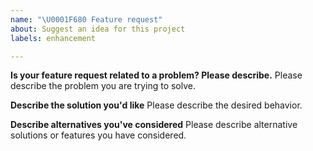 ```yaml
---
name: "\U0001F680 Feature request"
about: Suggest an idea for this project
labels: enhancement

---
```


<!--
Thank you for contributing ideas to sparse-lm!

Please fill in as much of the template below as you're able.
-->

**Is your feature request related to a problem? Please describe.**
Please describe the problem you are trying to solve.

**Describe the solution you'd like**
Please describe the desired behavior.

**Describe alternatives you've considered**
Please describe alternative solutions or features you have considered.
